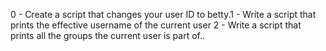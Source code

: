 0 - Create a script that changes your user ID to betty.1 - Write a script that prints the effective username of the current user 2 - Write a script that prints all the groups the current user is part of..
